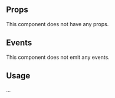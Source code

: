 ## Props

This component does not have any props.

## Events

This component does not emit any events.

## Usage

...

